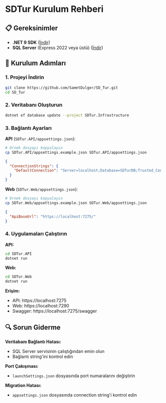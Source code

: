 # SDTur Kurulum Rehberi

## 📋 Gereksinimler

- **.NET 9 SDK** ([İndir](https://dotnet.microsoft.com/download/dotnet/9.0))
- **SQL Server** (Express 2022 veya üstü) ([İndir](https://www.microsoft.com/en-us/sql-server/sql-server-downloads))

## 🚀 Kurulum Adımları

### 1. Projeyi İndirin
```bash
git clone https://github.com/SametDulger/SD_Tur.git
cd SD_Tur
```

### 2. Veritabanı Oluşturun
```bash
dotnet ef database update --project SDTur.Infrastructure
```

### 3. Bağlantı Ayarları

**API** (`SDTur.API/appsettings.json`):
```bash
# Örnek dosyayı kopyalayın
cp SDTur.API/appsettings.example.json SDTur.API/appsettings.json
```

```json
{
  "ConnectionStrings": {
    "DefaultConnection": "Server=localhost;Database=SDTurDB;Trusted_Connection=true;TrustServerCertificate=true;MultipleActiveResultSets=true"
  }
}
```

**Web** (`SDTur.Web/appsettings.json`):
```bash
# Örnek dosyayı kopyalayın
cp SDTur.Web/appsettings.example.json SDTur.Web/appsettings.json
```

```json
{
  "ApiBaseUrl": "https://localhost:7275/"
}
```

### 4. Uygulamaları Çalıştırın

**API:**
```bash
cd SDTur.API
dotnet run
```

**Web:**
```bash
cd SDTur.Web
dotnet run
```

**Erişim:**
- API: https://localhost:7275
- Web: https://localhost:7290
- Swagger: https://localhost:7275/swagger

## 🔍 Sorun Giderme

**Veritabanı Bağlantı Hatası:**
- SQL Server servisinin çalıştığından emin olun
- Bağlantı string'ini kontrol edin

**Port Çakışması:**
- `launchSettings.json` dosyasında port numaralarını değiştirin

**Migration Hatası:**
- `appsettings.json` dosyasında connection string'i kontrol edin 
